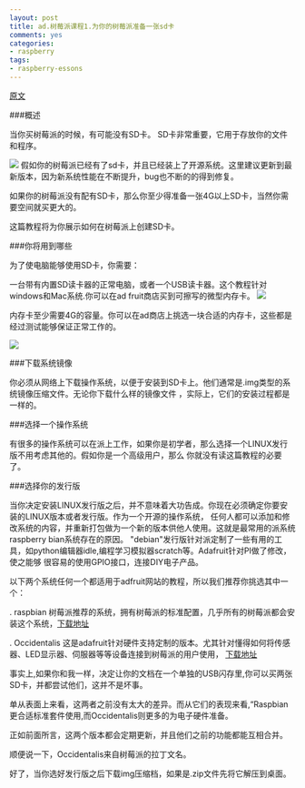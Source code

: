 ```yaml
---
layout: post
title: ad.树莓派课程1.为你的树莓派准备一张sd卡
comments: yes
categories:
- raspberry
tags:
- raspberry-essons
---
```


[原文](http://learn.adafruit.com/adafruit-raspberry-pi-lesson-1-preparing-and-sd-card-for-your-raspberry-pi)

###概述

当你买树莓派的时候，有可能没有SD卡。
SD卡非常重要，它用于存放你的文件和程序。

<span class="image-1200">[![](/lazycat/05/raspberry/rasp-1.jpg)](http://500px.com/photo/29307621)</span>
假如你的树莓派已经有了sd卡，并且已经装上了开源系统。这里建议更新到最新版本，因为新系统性能在不断提升，bug也不断的的得到修复。


如果你的树莓派没有配有SD卡，那么你至少得准备一张4G以上SD卡，当然你需要空间就买更大的。

这篇教程将为你展示如何在树莓派上创建SD卡。


###你将用到哪些

为了使电脑能够使用SD卡，你需要：

一台带有内置SD读卡器的正常电脑，或者一个USB读卡器。这个教程针对windows和Mac系统.你可以在ad fruit商店买到可擦写的微型内存卡。
<span class="image-1200">[![](/lazycat/05/raspberry/rasp-2.jpg)](http://500px.com/photo/29307621)</span>

内存卡至少需要4G的容量。你可以在ad商店上挑选一块合适的内存卡，这些都是经过测试能够保证正常工作的。

<span class="image-1200">[![](/lazycat/05/raspberry/rasp-3.jpg)](http://500px.com/photo/29307621)</span>


###下载系统镜像

你必须从网络上下载操作系统，以便于安装到SD卡上。他们通常是.img类型的系统镜像压缩文件。无论你下载什么样的镜像文件
，实际上，它们的安装过程都是一样的。

###选择一个操作系统

有很多的操作系统可以在派上工作，如果你是初学者，那么选择一个LINUX发行版不用考虑其他的。假如你是一个高级用户，那么
你就没有读这篇教程的必要了。

###选择你的发行版

当你决定安装LINUX发行版之后，并不意味着大功告成。你现在必须确定你要安装的LINUX版本或者发行版。作为一个开源的操作系统，
任何人都可以添加和修改系统的内容，并重新打包做为一个新的版本供他人使用。这就是最常用的派系统raspberry bian系统存在的原因。
"debian"发行版针对派定制了一些有用的工具，如python编辑器idle,编程学习模拟器scratch等。Adafruit针对PI做了修改，使之能够
很容易的使用GPIO接口，连接DIY电子产品。

以下两个系统任何一个都适用于adfruit网站的教程，所以我们推荐你挑选其中一个：

.   raspbian 树莓派推荐的系统，拥有树莓派的标准配置，几乎所有的树莓派都会安装这个系统，[下载地址](http://www.raspberrypi.org/downloads)

.   Occidentalis 这是adafruit针对硬件支持定制的版本。尤其针对懂得如何将传感器、LED显示器、伺服器等等设备连接到树莓派的用户使用，
[下载地址](http://learn.adafruit.com/adafruit-raspberry-pi-educational-linux-distro/)


事实上,如果你和我一样，决定让你的文档在一个单独的USB闪存里,你可以买两张SD卡，并都尝试他们，这并不是坏事。


单从表面上来看，这两者之前没有太大的差异。而从它们的表现来看,“Raspbian更合适标准套件使用,而Occidentalis则更多的为电子硬件准备。

正如前面所言，这两个版本都会定期更新，并且他们之前的功能都能互相合并。

顺便说一下，Occidentalis来自树莓派的拉丁文名。

好了，当你选好发行版之后下载img压缩档，如果是.zip文件先将它解压到桌面。


